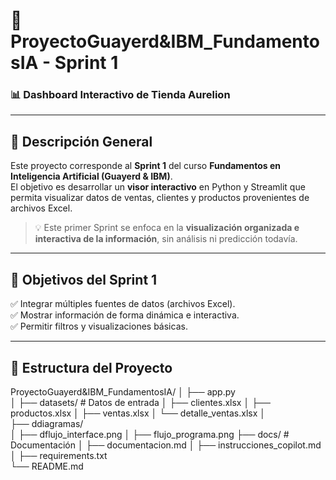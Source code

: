 # 🧠 ProyectoGuayerd&IBM_FundamentosIA - Sprint 1  
### 📊 Dashboard Interactivo de Tienda Aurelion

---

## 🧩 Descripción General

Este proyecto corresponde al **Sprint 1** del curso **Fundamentos en Inteligencia Artificial (Guayerd & IBM)**.  
El objetivo es desarrollar un **visor interactivo** en Python y Streamlit que permita visualizar datos de ventas, clientes y productos provenientes de archivos Excel.

> 💡 Este primer Sprint se enfoca en la **visualización organizada e interactiva de la información**, sin análisis ni predicción todavía.

---

## 🚀 Objetivos del Sprint 1

✅ Integrar múltiples fuentes de datos (archivos Excel).  
✅ Mostrar información de forma dinámica e interactiva.  
✅ Permitir filtros y visualizaciones básicas.  


---

## 📁 Estructura del Proyecto

ProyectoGuayerd&IBM_FundamentosIA/
│
├── app.py  
│
├── datasets/ # Datos de entrada
│ ├── clientes.xlsx
│ ├── productos.xlsx
│ ├── ventas.xlsx
│ └── detalle_ventas.xlsx
│  
├── ddiagramas/  
│ ├── dflujo_interface.png
│ ├── flujo_programa.png
├── docs/ # Documentación
│ ├── documentacion.md
│ ├── instrucciones_copilot.md
│
├── requirements.txt  
└── README.md  